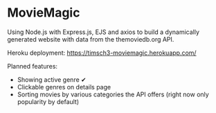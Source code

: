 # MovieMagic
Using Node.js with Express.js, EJS and axios to build a dynamically generated website with data from the themoviedb.org API.

Heroku deployment: https://timsch3-moviemagic.herokuapp.com/

Planned features:
- Showing active genre ✔
- Clickable genres on details page
- Sorting movies by various categories the API offers (right now only popularity by default)
